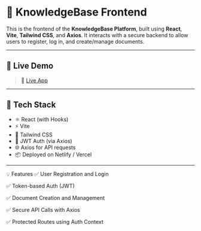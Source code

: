 # 🧠 KnowledgeBase Frontend

This is the frontend of the **KnowledgeBase Platform**, built using **React**, **Vite**, **Tailwind CSS**, and **Axios**. It interacts with a secure backend to allow users to register, log in, and create/manage documents.

---

## 🚀 Live Demo

> 🔗 [Live App](https://knowledge-base-platform-frontend.vercel.app/) 

---

## 🧰 Tech Stack

- ⚛️ React (with Hooks)
- ⚡ Vite
- 🎨 Tailwind CSS
- 🔐 JWT Auth (via Axios)
- 🌐 Axios for API requests
- 📦 Deployed on Netlify / Vercel

---

💡 Features
✅ User Registration and Login

✅ Token-based Auth (JWT)

✅ Document Creation and Management

✅ Secure API Calls with Axios

✅ Protected Routes using Auth Context
